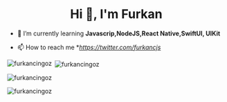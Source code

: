 <h1 align="center">Hi 👋, I'm Furkan</h1>


- 🌱 I’m currently learning **Javascrip,NodeJS,React Native,SwiftUI, UIKit**


- 📫 How to reach me **https://twitter.com/furkancjs*


<p><img align="left" src="https://github-readme-stats.vercel.app/api/top-langs?username=furkancingoz&show_icons=true&locale=en&layout=compact" alt="furkancingoz" /></p>

<p>&nbsp;<img align="center" src="https://github-readme-stats.vercel.app/api?username=furkancingoz&show_icons=true&locale=en" alt="furkancingoz" /></p>

<p><img align="center" src="https://github-readme-streak-stats.herokuapp.com/?user=furkancingoz&" alt="furkancingoz" /></p>

<p align="left"> <img src="https://komarev.com/ghpvc/?username=furkancingoz&label=Profile%20views&color=0e75b6&style=flat" alt="furkancingoz" /> </p>

